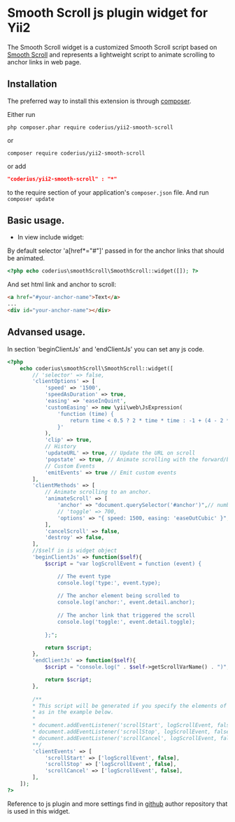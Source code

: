 Smooth Scroll js plugin widget for Yii2
=======================================
The Smooth Scroll widget is a customized Smooth Scroll script based on [Smooth Scroll](https://github.com/cferdinandi/smooth-scroll) and represents a lightweight script to animate scrolling to anchor links in web page.


Installation
------------
The preferred way to install this extension is through [composer](http://getcomposer.org/download/).

Either run

```
php composer.phar require coderius/yii2-smooth-scroll
```
or
```
composer require coderius/yii2-smooth-scroll
```

or add

```json
"coderius/yii2-smooth-scroll" : "*"
```
to the require section of your application's `composer.json` file.
And run ```composer update```

Basic usage.
------------
* In view include widget:

By default selector 'a[href*="#"]' passed in for the anchor links that should be animated.

```php
<?php echo coderius\smoothScroll\SmoothScroll::widget([]); ?>
```
And set html link and anchor to scroll:
```html
<a href="#your-anchor-name">Text</a>
...
<div id="your-anchor-name"></div>

```

Advansed usage.
---------------

In section 'beginClientJs' and 'endClientJs' you can set any js code. 

```php
<?php 
    echo coderius\smoothScroll\SmoothScroll::widget([
        // 'selector' => false,
        'clientOptions' => [
            'speed' => '1500',
            'speedAsDuration' => true,
            'easing' => 'easeInQuint',
            'customEasing' => new \yii\web\JsExpression(
                'function (time) {
                    return time < 0.5 ? 2 * time * time : -1 + (4 - 2 * time) * time;
                }'
            ),
            'clip' => true,
            // History
            'updateURL' => true, // Update the URL on scroll
	        'popstate' => true, // Animate scrolling with the forward/backward browser buttons (requires updateURL to be true)
            // Custom Events
	        'emitEvents' => true // Emit custom events
        ],
        'clientMethods' => [
            // Animate scrolling to an anchor.
            'animateScroll' => [
                'anchor' => "document.querySelector('#anchor')",// numbel (y-position to scroll) or dom element
                // 'toggle' => 700,
                'options' => "{ speed: 1500, easing: 'easeOutCubic' }",
            ],
            'cancelScroll' => false,
            'destroy' => false,
        ],
        //$self in is widget object
        'beginClientJs' => function($self){
            $script = "var logScrollEvent = function (event) {

                // The event type
                console.log('type:', event.type);
            
                // The anchor element being scrolled to
                console.log('anchor:', event.detail.anchor);
            
                // The anchor link that triggered the scroll
                console.log('toggle:', event.detail.toggle);
            
            };";

            return $script;
        },
        'endClientJs' => function($self){
            $script = "console.log(" . $self->getScrollVarName() . ")";

            return $script;
        },
        
        /**
        * This script will be generated if you specify the elements of the array 
        * as in the example below.
        *
        * document.addEventListener('scrollStart', logScrollEvent, false);
        * document.addEventListener('scrollStop', logScrollEvent, false);
        * document.addEventListener('scrollCancel', logScrollEvent, false);
        **/
        'clientEvents' => [
            'scrollStart' => ['logScrollEvent', false],
            'scrollStop' => ['logScrollEvent', false],
            'scrollCancel' => ['logScrollEvent', false],
        ],
    ]); 
?>
```


Reference to js plugin and more settings find in [github](https://github.com/cferdinandi/smooth-scroll) author repository that is used in this widget.